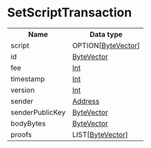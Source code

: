 # SetScriptTransaction

<table>
<tr>
  <th>Name</th>
  <th>Data type</th>
</tr>
<tr><td>script</td><td>
  OPTION[<a href="#ByteVector">ByteVector</a>]
</td></tr><tr><td>id</td><td>
  <a href="#ByteVector">ByteVector</a>
</td></tr><tr><td>fee</td><td>
  <a href="#Int">Int</a>
</td></tr><tr><td>timestamp</td><td>
  <a href="#Int">Int</a>
</td></tr><tr><td>version</td><td>
  <a href="#Int">Int</a>
</td></tr><tr><td>sender</td><td>
  <a href="#Address">Address</a>
</td></tr><tr><td>senderPublicKey</td><td>
  <a href="#ByteVector">ByteVector</a>
</td></tr><tr><td>bodyBytes</td><td>
  <a href="#ByteVector">ByteVector</a>
</td></tr><tr><td>proofs</td><td>
  LIST[<a href="#ByteVector">ByteVector</a>]
</td></tr></table>
</td></tr>
</table>

